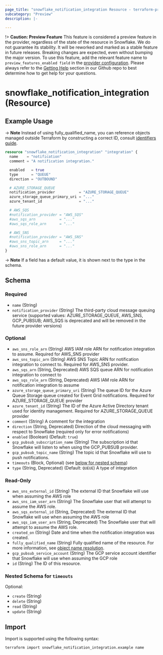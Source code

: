 ```yaml
---
page_title: "snowflake_notification_integration Resource - terraform-provider-snowflake"
subcategory: "Preview"
description: |-
  
---
```


!> **Caution: Preview Feature** This feature is considered a preview feature in the provider, regardless of the state of the resource in Snowflake. We do not guarantee its stability. It will be reworked and marked as a stable feature in future releases. Breaking changes are expected, even without bumping the major version. To use this feature, add the relevant feature name to `preview_features_enabled field` in the [provider configuration](https://registry.terraform.io/providers/snowflakedb/snowflake/latest/docs#schema). Please always refer to the [Getting Help](https://github.com/snowflakedb/terraform-provider-snowflake?tab=readme-ov-file#getting-help) section in our Github repo to best determine how to get help for your questions.

# snowflake_notification_integration (Resource)



## Example Usage

-> **Note** Instead of using fully_qualified_name, you can reference objects managed outside Terraform by constructing a correct ID, consult [identifiers guide](../guides/identifiers_rework_design_decisions#new-computed-fully-qualified-name-field-in-resources).
<!-- TODO(SNOW-1634854): include an example showing both methods-->

```terraform
resource "snowflake_notification_integration" "integration" {
  name    = "notification"
  comment = "A notification integration."

  enabled   = true
  type      = "QUEUE"
  direction = "OUTBOUND"

  # AZURE_STORAGE_QUEUE
  notification_provider           = "AZURE_STORAGE_QUEUE"
  azure_storage_queue_primary_uri = "..."
  azure_tenant_id                 = "..."

  # AWS_SQS
  #notification_provider = "AWS_SQS"
  #aws_sqs_arn           = "..."
  #aws_sqs_role_arn      = "..."

  # AWS_SNS
  #notification_provider = "AWS_SNS"
  #aws_sns_topic_arn     = "..."
  #aws_sns_role_arn      = "..."
}
```

-> **Note** If a field has a default value, it is shown next to the type in the schema.

<!-- schema generated by tfplugindocs -->
## Schema

### Required

- `name` (String)
- `notification_provider` (String) The third-party cloud message queuing service (supported values: AZURE_STORAGE_QUEUE, AWS_SNS, GCP_PUBSUB; AWS_SQS is deprecated and will be removed in the future provider versions)

### Optional

- `aws_sns_role_arn` (String) AWS IAM role ARN for notification integration to assume. Required for AWS_SNS provider
- `aws_sns_topic_arn` (String) AWS SNS Topic ARN for notification integration to connect to. Required for AWS_SNS provider.
- `aws_sqs_arn` (String, Deprecated) AWS SQS queue ARN for notification integration to connect to
- `aws_sqs_role_arn` (String, Deprecated) AWS IAM role ARN for notification integration to assume
- `azure_storage_queue_primary_uri` (String) The queue ID for the Azure Queue Storage queue created for Event Grid notifications. Required for AZURE_STORAGE_QUEUE provider
- `azure_tenant_id` (String) The ID of the Azure Active Directory tenant used for identity management. Required for AZURE_STORAGE_QUEUE provider
- `comment` (String) A comment for the integration
- `direction` (String, Deprecated) Direction of the cloud messaging with respect to Snowflake (required only for error notifications)
- `enabled` (Boolean) (Default: `true`)
- `gcp_pubsub_subscription_name` (String) The subscription id that Snowflake will listen to when using the GCP_PUBSUB provider.
- `gcp_pubsub_topic_name` (String) The topic id that Snowflake will use to push notifications.
- `timeouts` (Block, Optional) (see [below for nested schema](#nestedblock--timeouts))
- `type` (String, Deprecated) (Default: `QUEUE`) A type of integration

### Read-Only

- `aws_sns_external_id` (String) The external ID that Snowflake will use when assuming the AWS role
- `aws_sns_iam_user_arn` (String) The Snowflake user that will attempt to assume the AWS role.
- `aws_sqs_external_id` (String, Deprecated) The external ID that Snowflake will use when assuming the AWS role
- `aws_sqs_iam_user_arn` (String, Deprecated) The Snowflake user that will attempt to assume the AWS role.
- `created_on` (String) Date and time when the notification integration was created.
- `fully_qualified_name` (String) Fully qualified name of the resource. For more information, see [object name resolution](https://docs.snowflake.com/en/sql-reference/name-resolution).
- `gcp_pubsub_service_account` (String) The GCP service account identifier that Snowflake will use when assuming the GCP role
- `id` (String) The ID of this resource.

<a id="nestedblock--timeouts"></a>
### Nested Schema for `timeouts`

Optional:

- `create` (String)
- `delete` (String)
- `read` (String)
- `update` (String)

## Import

Import is supported using the following syntax:

```shell
terraform import snowflake_notification_integration.example name
```
